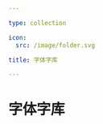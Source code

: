 ```yaml
---

type: collection

icon:
  src: /image/folder.svg

title: 字体字库

---
```


# 字体字库

<ShowBreadcrumb />

<ShowResources />
